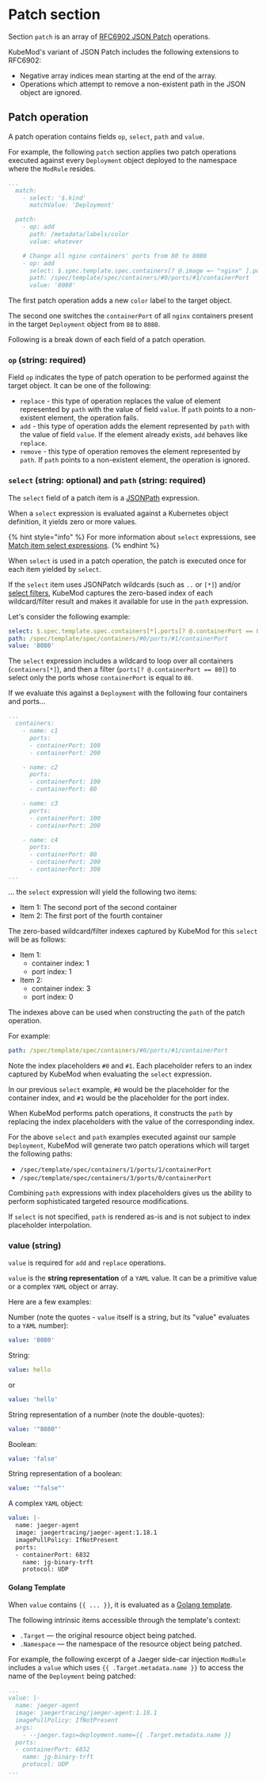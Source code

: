 # Patch section

Section `patch` is an array of [RFC6902 JSON Patch](https://tools.ietf.org/html/rfc6902) operations.

KubeMod's variant of JSON Patch includes the following extensions to RFC6902:

* Negative array indices mean starting at the end of the array.
* Operations which attempt to remove a non-existent path in the JSON object are ignored.

## Patch operation

A patch operation contains fields `op`, `select`, `path` and `value`.

For example, the following `patch` section applies two patch operations executed against every `Deployment` object deployed to the namespace where the `ModRule` resides.

```yaml
...
  match:
    - select: '$.kind'
      matchValue: 'Deployment'

  patch:
    - op: add
      path: /metadata/labels/color
      value: whatever

    # Change all nginx containers' ports from 80 to 8080
    - op: add
      select: $.spec.template.spec.containers[? @.image =~ "nginx" ].ports[? @.containerPort == 80]
      path: /spec/template/spec/containers/#0/ports/#1/containerPort
      value: '8080'
```

The first patch operation adds a new `color` label to the target object.

The second one switches the `containerPort` of all `nginx` containers present in the target `Deployment` object from `80` to `8080`.

Following is a break down of each field of a patch operation.

### `op` \(string: required\)

Field `op` indicates the type of patch operation to be performed against the target object. It can be one of the following:

* `replace` - this type of operation replaces the value of element represented by `path` with the value of field `value`. If `path` points to a non-existent element, the operation fails.
* `add` - this type of operation adds the element represented by `path` with the value of field `value`. If the element already exists, `add` behaves like `replace`.
* `remove` - this type of operation removes the element represented by `path`. If `path` points to a non-existent element, the operation is ignored.

### `select` \(string: optional\) and `path` \(string: required\)

The `select` field of a patch item is a [JSONPath](https://goessner.net/articles/JsonPath/) expression.

When a `select` expression is evaluated against a Kubernetes object definition, it yields zero or more values.

{% hint style="info" %}
For more information about `select` expressions, see [Match item select expressions](match-section.md#select-string-required).
{% endhint %}

When `select` is used in a patch operation, the patch is executed once for each item yielded by `select`.

If the `select` item uses JSONPatch wildcards \(such as `..` or `[*]`\) and/or [select filters](match-section.md#select-filtes), KubeMod captures the zero-based index of each wildcard/filter result and makes it available for use in the `path` expression.

Let's consider the following example:

```yaml
select: $.spec.template.spec.containers[*].ports[? @.containerPort == 80]
path: /spec/template/spec/containers/#0/ports/#1/containerPort
value: '8080'
```

The `select` expression includes a wildcard to loop over all containers \(`containers[*]`\), and then a filter \(`ports[? @.containerPort == 80]`\) to select only the ports whose `containerPort` is equal to `80`.

If we evaluate this against a `Deployment` with the following four containers and ports...

```yaml
...
  containers:
    - name: c1
      ports:
      - containerPort: 100
      - containerPort: 200

    - name: c2
      ports:
      - containerPort: 100
      - containerPort: 80

    - name: c3
      ports:
      - containerPort: 100
      - containerPort: 200

    - name: c4
      ports:
      - containerPort: 80
      - containerPort: 200
      - containerPort: 300
...
```

... the `select` expression will yield the following two items:

* Item 1: The second port of the second container
* Item 2: The first port of the fourth container

The zero-based wildcard/filter indexes captured by KubeMod for this `select` will be as follows:

* Item 1:
  * container index: 1
  * port index: 1
* Item 2:
  * container index: 3
  * port index: 0

The indexes above can be used when constructing the `path` of the patch operation.

For example:

```yaml
path: /spec/template/spec/containers/#0/ports/#1/containerPort
```

Note the index placeholders `#0` and `#1`. Each placeholder refers to an index captured by KubeMod when evaluating the `select` expression.

In our previous `select` example, `#0` would be the placeholder for the container index, and `#1` would be the placeholder for the port index.

When KubeMod performs patch operations, it constructs the `path` by replacing the index placeholders with the value of the corresponding index.

For the above `select` and `path` examples executed against our sample `Deployment`, KubeMod will generate two patch operations which will target the following paths:

* `/spec/template/spec/containers/1/ports/1/containerPort`
* `/spec/template/spec/containers/3/ports/0/containerPort`

Combining `path` expressions with index placeholders gives us the ability to perform sophisticated targeted resource modifications.

If `select` is not specified, `path` is rendered as-is and is not subject to index placeholder interpolation.

### value \(string\)

`value` is required for `add` and `replace` operations.

`value` is the **string representation** of a `YAML` value. It can be a primitive value or a complex `YAML` object or array.

Here are a few examples:

Number \(note the quotes - `value` itself is a string, but its "value" evaluates to a `YAML` number\):

```yaml
value: '8080'
```

String:

```yaml
value: hello
```

or

```yaml
value: 'hello'
```

String representation of a number \(note the double-quotes\):

```yaml
value: '"8080"'
```

Boolean:

```yaml
value: 'false'
```

String representation of a boolean:

```yaml
value: '"false"'
```

A complex `YAML` object:

```yaml
value: |-
  name: jaeger-agent
  image: jaegertracing/jaeger-agent:1.18.1
  imagePullPolicy: IfNotPresent
  ports:
  - containerPort: 6832
    name: jg-binary-trft
    protocol: UDP
```

#### Golang Template

When `value` contains `{{ ... }}`, it is evaluated as a [Golang template](https://golang.org/pkg/text/template/).

The following intrinsic items accessible through the template's context:

* `.Target` — the original resource object being patched.
* `.Namespace` — the namespace of the resource object being patched.

For example, the following excerpt of a Jaeger side-car injection `ModRule` includes a `value` which uses `{{ .Target.metadata.name }}` to access the name of the `Deployment` being patched:

```yaml
...
value: |-
  name: jaeger-agent
  image: jaegertracing/jaeger-agent:1.18.1
  imagePullPolicy: IfNotPresent
  args:
    - --jaeger.tags=deployment.name={{ .Target.metadata.name }}
  ports:
  - containerPort: 6832
    name: jg-binary-trft
    protocol: UDP
...
```

